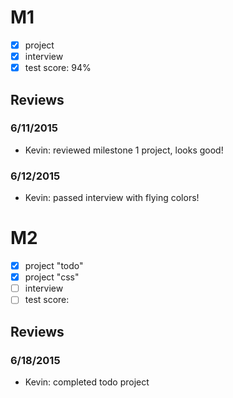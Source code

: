 # M1

- [x] project
- [x] interview
- [x] test score: 94%

## Reviews

### 6/11/2015

- Kevin: reviewed milestone 1 project, looks good!

### 6/12/2015

- Kevin: passed interview with flying colors!

# M2

- [x] project "todo"
- [x] project "css"
- [ ] interview
- [ ] test score:

## Reviews

### 6/18/2015
- Kevin: completed todo project
